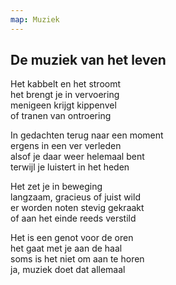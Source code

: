 ```yaml
---
map: Muziek
---
```


## De muziek van het leven

Het kabbelt en het stroomt\
het brengt je in vervoering\
menigeen krijgt kippenvel\
of tranen van ontroering

In gedachten terug naar een moment\
ergens in een ver verleden\
alsof je daar weer helemaal bent\
terwijl je luistert in het heden

Het zet je in beweging\
langzaam, gracieus of juist wild\
er worden noten stevig gekraakt\
of  aan het einde reeds verstild

Het is een genot voor de oren\
het gaat met je aan de haal\
soms is het niet om aan te horen\
ja, muziek doet dat allemaal
